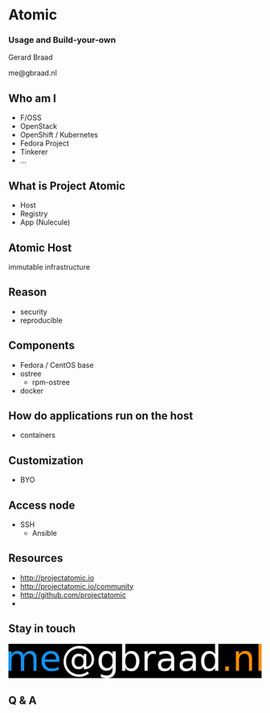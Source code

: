 # Atomic

### Usage and Build-your-own
Gerard Braad

<span class="lightblue">me</span><span class="white">@gbraad</span><span class="orange">.nl</span>


## Who am I

  * <span class="orange">F/OSS</span>
  * <span class="red">OpenStack</span>
  * OpenShift / Kubernetes
  * <span class="lightblue">Fedora</span> Project  
  * Tinkerer
  * ...


## What is Project Atomic

  * Host
  * Registry
  * App (Nulecule)


## Atomic Host

  immutable infrastructure


## Reason

  * security
  * reproducible


## Components

  * Fedora / CentOS base
  * ostree
    * rpm-ostree
  * docker


## How do applications run on the host

  * containers


## Customization

  * BYO


## Access node

  * SSH
    * Ansible


## Resources

  * http://projectatomic.io
  * http://projectatomic.io/community
  * http://github.com/projectatomic
  * 


## Stay in touch

![](img/email.png)


## Q & A
